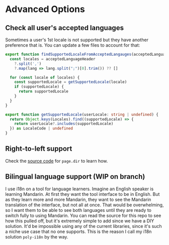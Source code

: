 # Advanced Options

## Check all user's accepted languages

Sometimes a user's 1st locale is not supported but they have another preference that is. You can update a few files to account for that:

```ts title="lib/poly-i18n/locales.ts"
export function findSupportedLocaleFromAcceptedLangauges(acceptedLanguageHeader: string | null) {
  const locales = acceptedLanguageHeader
    ?.split(',')
    ?.map(lang => lang.split(";")[0].trim()) ?? []

  for (const locale of locales) {
    const supportedLocale = getSupportedLocale(locale)
    if (supportedLocale) {
      return supportedLocale
    }
  }
}

export function getSupportedLocale(userLocale: string | undefined) {
  return Object.keys(Locales).find((supportedLocale) => {
    return userLocale?.includes(supportedLocale)
  }) as LocaleCode | undefined
}
```

## Right-to-left support

Check the [source code](https://github.com/jacob-8/poly-i18n) for `page.dir` to learn how.

## Bilingual language support (WIP on branch)

I use i18n on a tool for language learners. Imagine an English speaker is learning Mandarin. At first they want the tool interface to be in English. But as they learn more and more Mandarin, they want to see the Mandarin translation of the interface, but not all at once. That would be overwhelming, so I want them to be able to see both languages until they are ready to switch fully to using Mandarin. You can read the source for this repo to see how this pulled off, but it's extremely simple to add since we have a DIY solution. It'd be impossible using any of the current libraries, since it's such a niche use case that no one supports. This is the reason I call my i18n solution `poly-i18n` by the way.